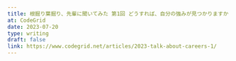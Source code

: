 ```yaml
---
title: 根掘り葉掘り、先輩に聞いてみた 第1回 どうすれば、自分の強みが見つかりますか
at: CodeGrid
date: 2023-07-20
type: writing
draft: false
link: https://www.codegrid.net/articles/2023-talk-about-careers-1/
---
```

